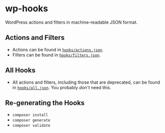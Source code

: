 # wp-hooks

WordPress actions and filters in machine-readable JSON format.

## Actions and Filters

* Actions can be found in [`hooks/actions.json`](hooks/actions.json).
* Filters can be found in [`hooks/filters.json`](hooks/filters.json).

## All Hooks

* All actions and filters, including those that are deprecated, can be found in [`hooks/all.json`](hooks/all.json). You probably _don't_ need this.

## Re-generating the Hooks

* `composer install`
* `composer generate`
* `composer validate`
